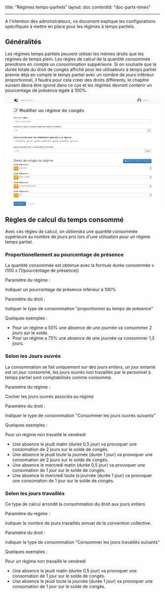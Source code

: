 title: "Régimes temps-partiels"
layout: doc
contentId: "doc-parts-times"

---

A l'intention des administrateurs, ce document explique les configurations spécifiques à mettre en place pour les régimes à temps partiels.

<!-- more -->


## Généralités

Les régimes temps partiels peuvent utiliser les mêmes droits que les régimes de temps plein. Les
règles de calcul de la quantité consommée prendrons en compte un consommation suppérieure. Si on souhaite
que la durée totale du droit de congés affiché pour les utilisateurs à temps partiel prenne déjà en compte
le temps partiel avec un nombre de jours inférieur proportionnel, il faudra pour cela créer des droits
différents, le chapitre suivant devra être ignoré dans ce cas et les régimes devront contenir un
pourcentage de présence égale à 100%.

![Paramètres du régime](images/collection-parttime-edit.png)


## Règles de calcul du temps consommé

Avec ces règles de calcul, on obtiendra une quantité consommée supérieure au nombre de jours pris lors
d'une utilisation pour un régime temps partiel.

### Proportionellement au pourcentage de présence

La quantité consommée est obtenue avec la formule
durée consommée x (100 x (1/pourcentage de présence))


Paramètre du régime :

Indiquer un pourcentage de présence inférieur à 100%

Paramètre du droit :

Indiquer le type de consommation "proportionnel au temps de présence"

Quelques exemples :

* Pour un régime a 50% une absence de une journée va consommer 2 jours sur le solde.
* Pour un régime a 75% une absence de une journée va consommer 1,3 jours.


### Selon les Jours ouvrés

La consommation se fait uniquement sur des jours entiers, un jour entamé est un jour consommé, les
jours ouvrés non travaillés par le personnel à temps partiel sont comptabilisés comme consommé.

Paramètre du régime :

Cocher les jours ouvrés associés au régime

Paramètre du droit :

Indiquer le type de consommation "Consommer les jours ouvrés suivants"

Quelques exemples :

Pour un régime non travaillé le vendredi

* Une absence le jeudi matin (durée 0,5 jour) va provoquer une consomation de 2 jours sur le solde de congés.
* Une absence le jeudi toute la journée (durée 1 jour) va provoquer une consomation de 2 jours sur le solde de congés.
* Une absence le mercredi matin (durée 0,5 jour) va provoquer une consomation de 1 jour sur le solde de congés.
* Une absence le mercredi toute la journée (durée 1 jour) va provoquer une consomation de 1 jour sur le solde de congés.


### Selon les jours travaillés

Ce type de calcul arrondit la consommation du droit aux jours entiers

Paramètre du régime :

indiquer le nombre de jours travaillés annuel de la convention collective.

Paramètre du droit :

indiquer le type de consommation "Consommer les jours travaillés suivants"

Quelques exemples :

Pour un régime non travaillé le vendredi

* Une absence le jeudi matin (durée 0,5 jour) va provoquer une consomation de 1 jour sur le solde de congés.
* Une absence le jeudi toute la journée (durée 1 jour) va provoquer une consomation de 1 jour sur le solde de congés.

